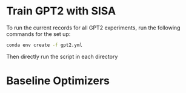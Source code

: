 # Train GPT2 with SISA
To run the current records for all GPT2 experiments, run the following commands for the set up:

```bash
conda env create -f gpt2.yml
```
Then directly run the script in each directory

# Baseline Optimizers
[SOAP]: https://github.com/nikhilvyas/SOAP/tree/bbce86e890d3b697380f4376acb600c2d6c3d203
[Shampoo]: https://github.com/facebookresearch/optimizers/tree/ad2809a291c01859f68fcabbcb49a2aa75fd7827/distributed_shampoo
[Muon]: https://github.com/KellerJordan/modded-nanogpt/tree/master
[Adam-mini]: https://github.com/zyushun/Adam-mini


